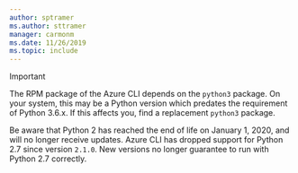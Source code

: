```yaml
---
author: sptramer
ms.author: sttramer
manager: carmonm
ms.date: 11/26/2019
ms.topic: include
---
```

> [!IMPORTANT]
>
> The RPM package of the Azure CLI depends on the `python3` package. On your system, this may be
> a Python version which predates the requirement of Python 3.6.x. If this affects you, find a
> replacement `python3` package.
>
> Be aware that Python 2 has reached the end of life on January 1, 2020, and will no longer receive
> updates. Azure CLI has dropped support for Python 2.7 since version `2.1.0`. New versions no longer
> guarantee to run with Python 2.7 correctly.
